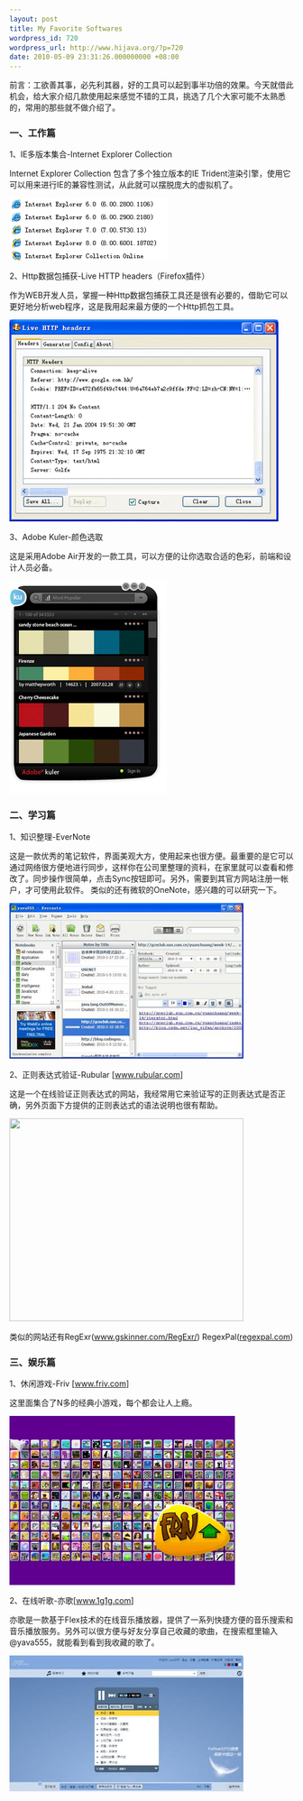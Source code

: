 ```yaml
---
layout: post
title: My Favorite Softwares
wordpress_id: 720
wordpress_url: http://www.hijava.org/?p=720
date: 2010-05-09 23:31:26.000000000 +08:00
---
```

前言：工欲善其事，必先利其器，好的工具可以起到事半功倍的效果。今天就借此机会，给大家介绍几款使用起来感觉不错的工具，挑选了几个大家可能不太熟悉的，常用的那些就不做介绍了。
<h3>一、工作篇</h3>
1、IE多版本集合-Internet Explorer Collection

Internet Explorer Collection 包含了多个独立版本的IE Trident渲染引擎，使用它可以用来进行IE的兼容性测试，从此就可以摆脱庞大的虚拟机了。

<a href="/uploads/2010/05/ie_collection.gif"><img class="alignnone size-full wp-image-722" title="ie_collection" src="/uploads/2010/05/ie_collection.gif" alt="" width="281" height="111" /></a>

2、Http数据包捕获-Live HTTP headers（Firefox插件）

作为WEB开发人员，掌握一种Http数据包捕获工具还是很有必要的，借助它可以更好地分析web程序，这是我用起来最方便的一个Http抓包工具。

<a href="/uploads/2010/05/Live_HTTP-_headers.png"><img class="alignnone size-full wp-image-723" title="Live_HTTP _headers" src="/uploads/2010/05/Live_HTTP-_headers.png" alt="" width="477" height="358" /></a>

3、Adobe Kuler-颜色选取

这是采用Adobe Air开发的一款工具，可以方便的让你选取合适的色彩，前端和设计人员必备。

<a href="/uploads/2010/05/kuler.png"><img class="alignnone size-full wp-image-728" title="kuler" src="/uploads/2010/05/kuler.png" alt="" width="279" height="377" /></a>
<h3>二、学习篇</h3>
1、知识整理-EverNote

这是一款优秀的笔记软件，界面美观大方，使用起来也很方便。最重要的是它可以通过网络很方便地进行同步，这样你在公司里整理的资料，在家里就可以查看和修改了。同步操作很简单，点击Sync按钮即可。另外，需要到其官方网站注册一帐户，才可使用此软件。
类似的还有微软的OneNote，感兴趣的可以研究一下。

<a href="/uploads/2010/05/ever_note.jpg"><img class="alignnone size-full wp-image-725" title="ever_note" src="/uploads/2010/05/ever_note.jpg" alt="" width="415" height="277" /></a>

2、正则表达式验证-Rubular [<a href="http://www.rubular.com" target="_blank">www.rubular.com</a>]

这是一个在线验证正则表达式的网站，我经常用它来验证写的正则表达式是否正确，另外页面下方提供的正则表达式的语法说明也很有帮助。

<a href="../wp-content/uploads/2010/05/rubular.jpg"><img title="rubular" src="../wp-content/uploads/2010/05/rubular.jpg" alt="" width="415" height="360" /></a>

类似的网站还有RegExr(<a href="http://www.gskinner.com/RegExr/" target="_blank">www.gskinner.com/RegExr/</a>)  RegexPal(<a href="http://regexpal.com" target="_blank">regexpal.com</a>)
<h3>三、娱乐篇</h3>
1、休闲游戏-Friv [<a href="http://www.1g1g.com" target="_blank">www.friv.com</a>]

这里面集合了N多的经典小游戏，每个都会让人上瘾。

<a href="/uploads/2010/05/friv.jpg"><img class="alignnone size-full wp-image-726" title="friv" src="/uploads/2010/05/friv.jpg" alt="" width="400" height="300" /></a>

2、在线听歌-亦歌[<a href="http://www.1g1g.com" target="_blank">www.1g1g.com</a>]

亦歌是一款基于Flex技术的在线音乐播放器，提供了一系列快捷方便的音乐搜索和音乐播放服务。另外可以很方便与好友分享自己收藏的歌曲，在搜索框里输入@yava555，就能看到看到我收藏的歌了。

<a href="/uploads/2010/05/1g1g.jpg"><img class="alignnone size-full wp-image-727" title="1g1g" src="/uploads/2010/05/1g1g.jpg" alt="" width="415" height="241" /></a>
